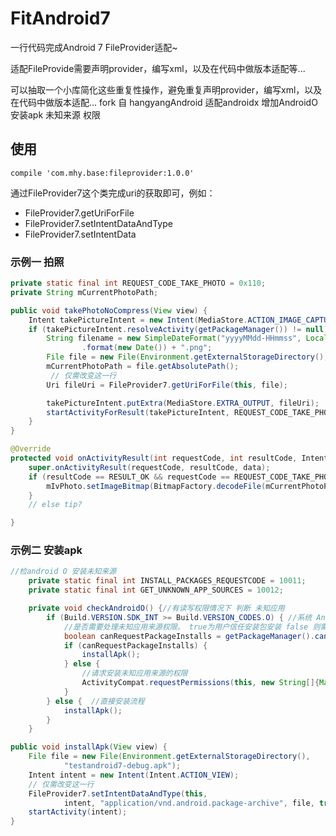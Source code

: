 # FitAndroid7

一行代码完成Android 7 FileProvider适配~

适配FileProvide需要声明provider，编写xml，以及在代码中做版本适配等...

可以抽取一个小库简化这些重复性操作，避免重复声明provider，编写xml，以及在代码中做版本适配...
fork  自 hangyangAndroid
适配androidx 增加AndroidO 安装apk 未知来源 权限

## 使用

```
compile 'com.mhy.base:fileprovider:1.0.0'
```

通过FileProvider7这个类完成uri的获取即可，例如：

* FileProvider7.getUriForFile
* FileProvider7.setIntentDataAndType
* FileProvider7.setIntentData


### 示例一 拍照

```java
private static final int REQUEST_CODE_TAKE_PHOTO = 0x110;
private String mCurrentPhotoPath;

public void takePhotoNoCompress(View view) {
    Intent takePictureIntent = new Intent(MediaStore.ACTION_IMAGE_CAPTURE);
    if (takePictureIntent.resolveActivity(getPackageManager()) != null) {
        String filename = new SimpleDateFormat("yyyyMMdd-HHmmss", Locale.CHINA)
                .format(new Date()) + ".png";
        File file = new File(Environment.getExternalStorageDirectory(), filename);
        mCurrentPhotoPath = file.getAbsolutePath();
	     // 仅需改变这一行
        Uri fileUri = FileProvider7.getUriForFile(this, file);

        takePictureIntent.putExtra(MediaStore.EXTRA_OUTPUT, fileUri);
        startActivityForResult(takePictureIntent, REQUEST_CODE_TAKE_PHOTO);
    }
}

@Override
protected void onActivityResult(int requestCode, int resultCode, Intent data) {
    super.onActivityResult(requestCode, resultCode, data);
    if (resultCode == RESULT_OK && requestCode == REQUEST_CODE_TAKE_PHOTO) {
        mIvPhoto.setImageBitmap(BitmapFactory.decodeFile(mCurrentPhotoPath));
    }
    // else tip?

}
```

### 示例二 安装apk

```java
//检android O 安装未知来源
    private static final int INSTALL_PACKAGES_REQUESTCODE = 10011;
    private static final int GET_UNKNOWN_APP_SOURCES = 10012;

    private void checkAndroidO() {//有读写权限情况下 判断 未知应用
        if (Build.VERSION.SDK_INT >= Build.VERSION_CODES.O) { //系统 Android O及以上版本
            //是否需要处理未知应用来源权限。 true为用户信任安装包安装 false 则需要获取授权
            boolean canRequestPackageInstalls = getPackageManager().canRequestPackageInstalls();
            if (canRequestPackageInstalls) {
                installApk();
            } else {
                //请求安装未知应用来源的权限
                ActivityCompat.requestPermissions(this, new String[]{Manifest.permission.REQUEST_INSTALL_PACKAGES}, INSTALL_PACKAGES_REQUESTCODE);
            }
        } else {  //直接安装流程
            installApk();
        }
    }

public void installApk(View view) {
    File file = new File(Environment.getExternalStorageDirectory(),
            "testandroid7-debug.apk");
    Intent intent = new Intent(Intent.ACTION_VIEW);
    // 仅需改变这一行
    FileProvider7.setIntentDataAndType(this,
            intent, "application/vnd.android.package-archive", file, true);
    startActivity(intent);
}
```


